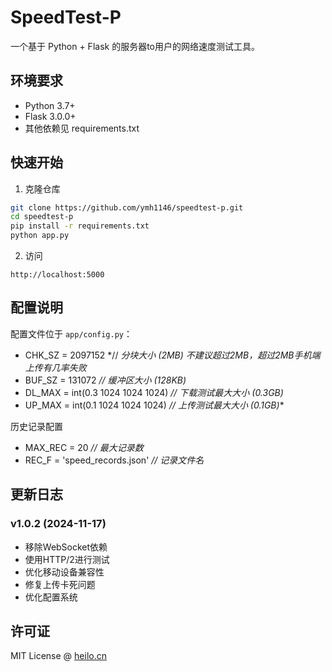 # SpeedTest-P

一个基于 Python + Flask 的服务器to用户的网络速度测试工具。

## 环境要求

- Python 3.7+
- Flask 3.0.0+
- 其他依赖见 requirements.txt

## 快速开始

1. 克隆仓库

```bash
git clone https://github.com/ymh1146/speedtest-p.git
cd speedtest-p
pip install -r requirements.txt
python app.py
```

2. 访问

```
http://localhost:5000
```

## 配置说明

配置文件位于 `app/config.py`：

* CHK_SZ = 2097152 *// *分块大小 (2MB) 不建议超过2MB，超过2MB手机端上传有几率失败*
* BUF_SZ = 131072 *// 缓冲区大小 (128KB)*
* DL_MAX = int(0.3 1024 1024 1024)  *// 下载测试最大大小 (0.3GB)*
* UP_MAX = int(0.1 1024 1024 1024) *// 上传测试最大大小 (0.1GB)**

历史记录配置

* MAX_REC = 20 *// 最大记录数*
* REC_F = 'speed_records.json' *// 记录文件名*

## 更新日志

### v1.0.2 (2024-11-17)

- 移除WebSocket依赖
- 使用HTTP/2进行测试
- 优化移动设备兼容性
- 修复上传卡死问题
- 优化配置系统

## 许可证

MIT License @ [heilo.cn](https://heilo.cn)

